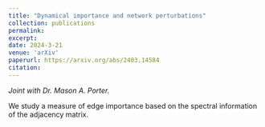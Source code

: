 ```yaml
---
title: "Dynamical importance and network perturbations"
collection: publications
permalink:
excerpt:
date: 2024-3-21
venue: 'arXiv'
paperurl: https://arxiv.org/abs/2403.14584
citation:
---
```


_Joint with Dr. Mason A. Porter._

We study a measure of edge importance based on the spectral information of the adjacency matrix.

